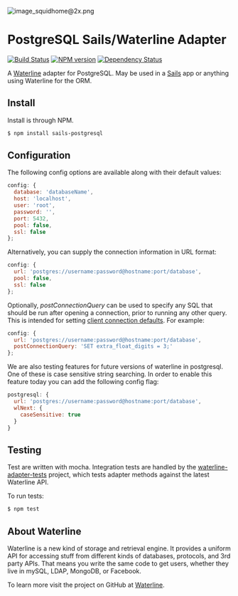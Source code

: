 ![image_squidhome@2x.png](http://i.imgur.com/RIvu9.png)

# PostgreSQL Sails/Waterline Adapter

[![Build Status](https://travis-ci.org/balderdashy/sails-postgresql.png?branch=master)](https://travis-ci.org/balderdashy/sails-postgresql) [![NPM version](https://badge.fury.io/js/sails-postgresql.png)](http://badge.fury.io/js/sails-postgresql) [![Dependency Status](https://gemnasium.com/balderdashy/sails-postgresql.png)](https://gemnasium.com/balderdashy/sails-postgresql)

A [Waterline](https://github.com/balderdashy/waterline) adapter for PostgreSQL. May be used in a [Sails](https://github.com/balderdashy/sails) app or anything using Waterline for the ORM.

## Install

Install is through NPM.

```bash
$ npm install sails-postgresql
```

## Configuration

The following config options are available along with their default values:

```javascript
config: {
  database: 'databaseName',
  host: 'localhost',
  user: 'root',
  password: '',
  port: 5432,
  pool: false,
  ssl: false
};
```
Alternatively, you can supply the connection information in URL format:
```javascript
config: {
  url: 'postgres://username:password@hostname:port/database',
  pool: false,
  ssl: false
};
```
Optionally, *postConnectionQuery* can be used to specify any SQL that should be run after opening a connection, prior to running any other query. This is intended for setting [client connection defaults](http://www.postgresql.org/docs/9.4/static/runtime-config-client.html). For example:
```javascript
config: {
  url: 'postgres://username:password@hostname:port/database',
  postConnectionQuery: 'SET extra_float_digits = 3;'
};
```

We are also testing features for future versions of waterline in postgresql. One of these is case sensitive string searching. In order to enable this feature today you can add the following config flag:

```javascript
postgresql: {
  url: 'postgres://username:password@hostname:port/database',
  wlNext: {
    caseSensitive: true
  }
}
```

## Testing

Test are written with mocha. Integration tests are handled by the [waterline-adapter-tests](https://github.com/balderdashy/waterline-adapter-tests) project, which tests adapter methods against the latest Waterline API.

To run tests:

```bash
$ npm test
```

## About Waterline

Waterline is a new kind of storage and retrieval engine.  It provides a uniform API for accessing stuff from different kinds of databases, protocols, and 3rd party APIs.  That means you write the same code to get users, whether they live in mySQL, LDAP, MongoDB, or Facebook.

To learn more visit the project on GitHub at [Waterline](https://github.com/balderdashy/waterline).
